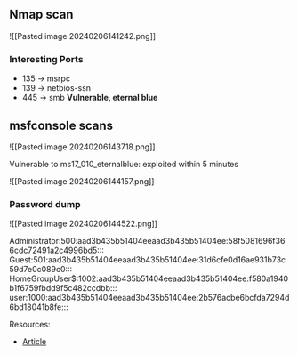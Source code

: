 ## Nmap scan
![[Pasted image 20240206141242.png]]

### Interesting Ports
+ 135 -> msrpc
+ 139 -> netbios-ssn
+ 445 -> smb **Vulnerable, eternal blue**

## msfconsole scans

![[Pasted image 20240206143718.png]]

Vulnerable to ms17_010_eternalblue: exploited within 5 minutes

![[Pasted image 20240206144157.png]]

### Password dump
![[Pasted image 20240206144522.png]]

Administrator:500:aad3b435b51404eeaad3b435b51404ee:58f5081696f366cdc72491a2c4996bd5:::
Guest:501:aad3b435b51404eeaad3b435b51404ee:31d6cfe0d16ae931b73c59d7e0c089c0:::
HomeGroupUser$:1002:aad3b435b51404eeaad3b435b51404ee:f580a1940b1f6759fbdd9f5c482ccdbb:::
user:1000:aad3b435b51404eeaad3b435b51404ee:2b576acbe6bcfda7294d6bd18041b8fe:::


Resources:
+ [Article](https://www.hackingarticles.in/netbios-and-smb-penetration-testing-on-windows/)